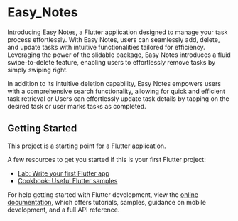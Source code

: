 # Easy_Notes

Introducing Easy Notes, a Flutter application designed to manage your task process effortlessly. With Easy Notes, users can seamlessly add, delete, and update tasks with intuitive functionalities tailored for efficiency. Leveraging the power of the slidable package, Easy Notes introduces a fluid swipe-to-delete feature, enabling users to effortlessly remove tasks by simply swiping right.

In addition to its intuitive deletion capability, Easy Notes empowers users with a comprehensive search functionality, allowing for quick and efficient task retrieval or Users can effortlessly update task details by tapping on the desired task or user marks tasks as completed.

## Getting Started

This project is a starting point for a Flutter application.

A few resources to get you started if this is your first Flutter project:

- [Lab: Write your first Flutter app](https://docs.flutter.dev/get-started/codelab)
- [Cookbook: Useful Flutter samples](https://docs.flutter.dev/cookbook)

For help getting started with Flutter development, view the
[online documentation](https://docs.flutter.dev/), which offers tutorials,
samples, guidance on mobile development, and a full API reference.
